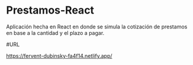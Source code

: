 # Prestamos-React
Aplicación hecha en React en donde se simula la cotización de prestamos en base a la cantidad y el plazo a pagar.

#URL

https://fervent-dubinsky-fa4f14.netlify.app/


